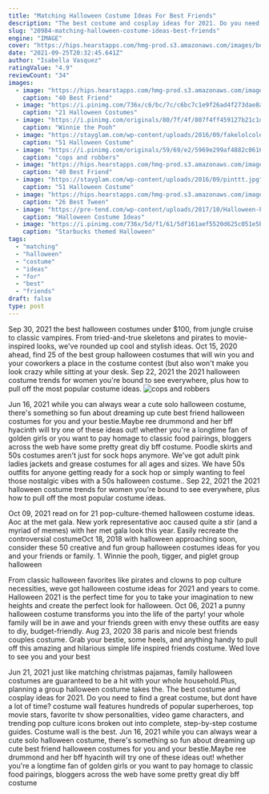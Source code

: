 ```yaml
---
title: "Matching Halloween Costume Ideas For Best Friends"
description: "The best costume and cosplay ideas for 2021. Do you need to find a great costume, but dont have a lot of time? costume wall features hundreds of popular superheroes, top movie stars, favorite tv show personalities, video game characters, and trending pop culture icons broken out into complete, step-by-step costume guides. Costume wall is the best"
slug: "20984-matching-halloween-costume-ideas-best-friends"
engine: "IMAGE"
cover: "https://hips.hearstapps.com/hmg-prod.s3.amazonaws.com/images/best-friend-halloween-costumes-powerpuff-girls-1570471049.jpg?crop=0.999687597625742xw:1xh;center,top&resize=480:*"
date: "2021-09-25T20:32:45.641Z"
author: "Isabella Vasquez"
ratingValue: "4.9"
reviewCount: "34"
images:
  - image: "https://hips.hearstapps.com/hmg-prod.s3.amazonaws.com/images/best-friend-halloween-costumes-powerpuff-girls-1570471049.jpg?crop=0.999687597625742xw:1xh;center,top&resize=480:*"
    caption: "40 Best Friend"
  - image: "https://i.pinimg.com/736x/c6/bc/7c/c6bc7c1e9f26ad4f273dae8a189f5741.jpg"
    caption: "21 Halloween Costumes"
  - image: "https://i.pinimg.com/originals/80/7f/4f/807f4ff459127b21c1d83c16325d8d42.jpg"
    caption: "Winnie the Pooh"
  - image: "https://stayglam.com/wp-content/uploads/2016/09/fakelolcoles_11925719_1657908537781986_1556069666_n.jpg"
    caption: "51 Halloween Costume"
  - image: "https://i.pinimg.com/originals/59/69/e2/5969e299af4882c0616ee1f80f625d21.jpg"
    caption: "cops and robbers"
  - image: "https://hips.hearstapps.com/hmg-prod.s3.amazonaws.com/images/standard-split-adulthalloween-1535667733.png?crop=1xw:1xh;center,top&resize=480:*"
    caption: "40 Best Friend"
  - image: "https://stayglam.com/wp-content/uploads/2016/09/pinttt.jpg"
    caption: "51 Halloween Costume"
  - image: "https://hips.hearstapps.com/hmg-prod.s3.amazonaws.com/images/wizard-of-oz-halloween-costumes-tween-girls-1529351802.jpg?crop=1xw:0.9966777408637874xh;center,top&resize=480:*"
    caption: "26 Best Tween"
  - image: "https://pre-tend.com/wp-content/uploads/2017/10/Halloween-Family-Costumes-Flintstones-Halloween-costume-ideas-Costume-ideas-Baby-Halloween-costumes-Halloween-ideas-Superhero-costumes.jpg"
    caption: "Halloween Costume Ideas"
  - image: "https://i.pinimg.com/736x/5d/f1/61/5df161aef5520d625c051e5b94fc5bce--scary-costumes-family-halloween-costumes.jpg"
    caption: "Starbucks themed Halloween"
tags:
  - "matching"
  - "halloween"
  - "costume"
  - "ideas"
  - "for"
  - "best"
  - "friends"
draft: false
type: post
---
```


Sep 30, 2021 the best halloween costumes under $100, from jungle cruise to classic vampires. From tried-and-true skeletons and pirates to movie-inspired looks, we've rounded up cool and stylish ideas. Oct 15, 2020 ahead, find 25 of the best group halloween costumes that will win you and your coworkers a place in the costume contest (but also won't make you look crazy while sitting at your desk. Sep 22, 2021 the 2021 halloween costume trends for women you're bound to see everywhere, plus how to pull off the most popular costume ideas.
![cops and robbers](https://i.pinimg.com/originals/59/69/e2/5969e299af4882c0616ee1f80f625d21.jpg "cops and robbers")

Jun 16, 2021 while you can always wear a cute solo halloween costume, there&#39;s something so fun about dreaming up cute best friend halloween costumes for you and your bestie.Maybe ree drummond and her bff hyacinth will try one of these ideas out! whether you&#39;re a longtime fan of golden girls or you want to pay homage to classic food pairings, bloggers across the web have some pretty great diy bff costume. Poodle skirts and 50s costumes aren&#39;t just for sock hops anymore. We&#39;ve got adult pink ladies jackets and grease costumes for all ages and sizes. We have 50s outfits for anyone getting ready for a sock hop or simply wanting to feel those nostalgic vibes with a 50s halloween costume.. Sep 22, 2021 the 2021 halloween costume trends for women you&#39;re bound to see everywhere, plus how to pull off the most popular costume ideas.
<!--inArticleAds-->

<!--galleryOne-->

Oct 09, 2021 read on for 21 pop-culture-themed halloween costume ideas. Aoc at the met gala. New york representative aoc caused quite a stir (and a myriad of memes) with her met gala look this year. Easily recreate the controversial costumeOct 18, 2018 with halloween approaching soon, consider these 50 creative and fun group halloween costumes ideas for you and your friends or family. 1. Winnie the pooh, tigger, and piglet group halloween
<!--inArticleAds-->

<!--galleryTwo-->

From classic halloween favorites like pirates and clowns to pop culture necessities, weve got halloween costume ideas for 2021 and years to come. Halloween 2021 is the perfect time for you to take your imagination to new heights and create the perfect look for halloween. Oct 06, 2021 a punny halloween costume transforms you into the life of the party! your whole family will be in awe and your friends green with envy  these outfits are easy to diy, budget-friendly. Aug 23, 2020 38  paris and nicole best friends couples costume. Grab your bestie, some heels, and anything handy to pull off this amazing and hilarious simple life inspired friends costume. Wed love to see you and your best
<!--galleryThree-->

Jun 21, 2021 just like matching christmas pajamas, family halloween costumes are guaranteed to be a hit with your whole household.Plus, planning a group halloween costume takes the. The best costume and cosplay ideas for 2021. Do you need to find a great costume, but dont have a lot of time? costume wall features hundreds of popular superheroes, top movie stars, favorite tv show personalities, video game characters, and trending pop culture icons broken out into complete, step-by-step costume guides. Costume wall is the best. Jun 16, 2021 while you can always wear a cute solo halloween costume, there's something so fun about dreaming up cute best friend halloween costumes for you and your bestie.Maybe ree drummond and her bff hyacinth will try one of these ideas out! whether you're a longtime fan of golden girls or you want to pay homage to classic food pairings, bloggers across the web have some pretty great diy bff costume